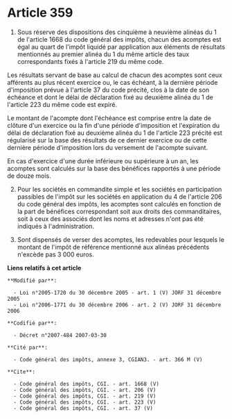 # Article 359

1. Sous réserve des dispositions des cinquième à neuvième alinéas du 1 de l'article 1668 du code général des impôts, chacun
des acomptes est égal au quart de l'impôt liquidé par application aux éléments de résultats mentionnés au premier alinéa du 1
du même article des taux correspondants fixés à l'article 219 du même code. 

Les résultats servant de base au calcul de chacun des acomptes sont ceux afférents au plus récent exercice ou, le cas
échéant, à la dernière période d'imposition prévue à l'article 37 du code précité, clos à la date de son échéance et dont le
délai de déclaration fixé au deuxième alinéa du 1 de l'article 223 du même code est expiré. 

Le montant de l'acompte dont l'échéance est comprise entre la date de clôture d'un exercice ou la fin d'une période
d'imposition et l'expiration du délai de déclaration fixé au deuxième alinéa du 1 de l'article 223 précité est régularisé sur
la base des résultats de ce dernier exercice ou de cette dernière période d'imposition lors du versement de l'acompte
suivant. 

En cas d'exercice d'une durée inférieure ou supérieure à un an, les acomptes sont calculés sur la base des bénéfices
rapportés à une période de douze mois. 

2. Pour les sociétés en commandite simple et les sociétés en participation passibles de l'impôt sur les sociétés en
application du 4 de l'article 206 du code général des impôts, les acomptes sont calculés en fonction de la part de bénéfices
correspondant soit aux droits des commanditaires, soit à ceux des associés dont les noms et adresses n'ont pas été indiqués à
l'administration. 

3. Sont dispensés de verser des acomptes, les redevables pour lesquels le montant de l'impôt de référence mentionné aux
alinéas précédents n'excède pas 3 000 euros.

**Liens relatifs à cet article**

	**Modifié par**:

	  - Loi n°2005-1720 du 30 décembre 2005 - art. 1 (V) JORF 31 décembre 2005
	  - Loi n°2006-1771 du 30 décembre 2006 - art. 2 (V) JORF 31 décembre 2006

	**Codifié par**:

	  - Décret n°2007-484 2007-03-30

	**Cité par**:

	  - Code général des impôts, annexe 3, CGIAN3. - art. 366 M (V)

	**Cite**:

	  - Code général des impôts, CGI. - art. 1668 (V)
	  - Code général des impôts, CGI. - art. 206 (V)
	  - Code général des impôts, CGI. - art. 219 (V)
	  - Code général des impôts, CGI. - art. 223 (V)
	  - Code général des impôts, CGI. - art. 37 (V)
